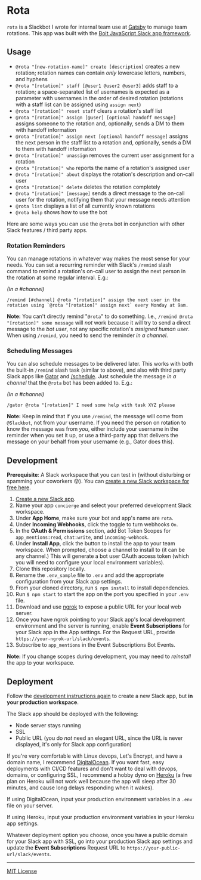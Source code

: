 # Rota

`rota` is a Slackbot I wrote for internal team use at [Gatsby](https://gatsbyjs.com) to manage team rotations. This app was built with the [Bolt JavaScript Slack app framework](https://github.com/slackapi/bolt).

## Usage

* `@rota "[new-rotation-name]" create [description]` creates a new rotation; rotation names can contain _only_ lowercase letters, numbers, and hyphens
* `@rota "[rotation]" staff [@user1 @user2 @user3]` adds staff to a rotation; a space-separated list of usernames is expected as a parameter with usernames in the order of desired rotation (rotations with a staff list can be assigned using `assign next`)
* `@rota "[rotation]" reset staff` clears a rotation's staff list
* `@rota "[rotation]" assign [@user] [optional handoff message]` assigns someone to the rotation and, optionally, sends a DM to them with handoff information
* `@rota "[rotation]" assign next [optional handoff message]` assigns the next person in the staff list to a rotation and, optionally, sends a DM to them with handoff information
* `@rota "[rotation]" unassign` removes the current user assignment for a rotation
* `@rota "[rotation]" who` reports the name of a rotation's assigned user
* `@rota "[rotation]" about` displays the rotation's description and on-call user
* `@rota "[rotation]" delete` deletes the rotation completely
* `@rota "[rotation]" [message]` sends a direct message to the on-call user for the rotation, notifying them that your message needs attention
* `@rota list` displays a list of all currently known rotations
* `@rota help` shows how to use the bot

Here are some ways you can use the `@rota` bot in conjunction with other Slack features / third party apps.

### Rotation Reminders

You can manage rotations in whatever way makes the most sense for your needs. You can set a recurring reminder with Slack's `/remind` slash command to remind a rotation's on-call user to assign the next person in the rotation at some regular interval. E.g.:

_(In a #channel)_
```
/remind [#channel] @rota "[rotation]" assign the next user in the rotation using `@rota "[rotation]" assign next` every Monday at 9am.
```

**Note:** You can't directly remind "`@rota`" to do something. I.e., `/remind @rota "[rotation]" some message` will _not_ work because it will try to send a direct message to the _bot user_, not any specific rotation's _assigned human user_. When using `/remind`, you need to send the reminder _in a channel_.

### Scheduling Messages

You can also schedule messages to be delivered later. This works with both the built-in `/remind` slash task (similar to above), and also with third party Slack apps like [Gator](https://www.gator.works/) and [/schedule](https://slackscheduler.com/). Just schedule the message _in a channel_ that the `@rota` bot has been added to. E.g.:

_(In a #channel)_
```
/gator @rota "[rotation]" I need some help with task XYZ please
```

**Note:** Keep in mind that if you use `/remind`, the message will come from `@Slackbot`, not from your username. If you need the person on rotation to know the message was from _you_, either include your username in the reminder when you set it up, or use a third-party app that delivers the message on your behalf from your username (e.g., Gator does this).

## Development

**Prerequisite**: A Slack workspace that you can test in (without disturbing or spamming your coworkers 😛). You can [create a new Slack workspace for free here](https://slack.com/get-started#/create).

1. [Create a new Slack app](https://api.slack.com/apps/new).
2. Name your app `concierge` and select your preferred development Slack workspace.
3. Under **App Home**, make sure your bot and app's name are `rota`.
4. Under **Incoming Webhooks**, click the toggle to turn webhooks `On`.
5. In the **OAuth & Permissions** section, add Bot Token Scopes for `app_mentions:read`, `chat:write`, and `incoming-webhook`.
6. Under **Install App**, click the button to install the app to your team workspace. When prompted, choose a channel to install to (it can be any channel.) This will generate a bot user OAuth access token (which you will need to configure your local environment variables).
7. Clone this repository locally.
8. Rename the `.env_sample` file to `.env` and add the appropriate configuration from your Slack app settings.
9. From your cloned directory, run `$ npm install` to install dependencies.
10. Run `$ npm start` to start the app on the port you specified in your `.env` file.
11. Download and use [ngrok](https://ngrok.com) to expose a public URL for your local web server.
12. Once you have ngrok pointing to your Slack app's local development environment and the server is running, enable **Event Subscriptions** for your Slack app in the App settings. For the Request URL, provide `https://your-ngrok-url/slack/events`.
13. Subscribe to `app_mentions` in the Event Subscriptions Bot Events.

**Note:** If you change scopes during development, you may need to _reinstall_ the app to your workspace.

## Deployment

Follow the [development instructions again](#development) to create a new Slack app, but **in your production workspace**.

The Slack app should be deployed with the following:

* Node server stays running
* SSL
* Public URL (you do _not_ need an elegant URL, since the URL is never displayed, it's only for Slack app configuration)

If you're very comfortable with Linux devops, Let's Encrypt, and have a domain name, I recommend [DigitalOcean](https://www.digitalocean.com/pricing/). If you want fast, easy deployments with CI/CD features and don't want to deal with devops, domains, or configuring SSL, I recommend a hobby dyno on [Heroku](https://www.heroku.com/pricing) (a free plan on Heroku will not work well because the app will sleep after 30 minutes, and cause long delays responding when it wakes).

If using DigitalOcean, input your production environment variables in a `.env` file on your server.

If using Heroku, input your production environment variables in your Heroku app settings.

Whatever deployment option you choose, once you have a public domain for your Slack app with SSL, go into your production Slack app settings and update the **Event Subscriptions** Request URL to `https://your-public-url/slack/events`.

---

[MIT License](LICENSE)

